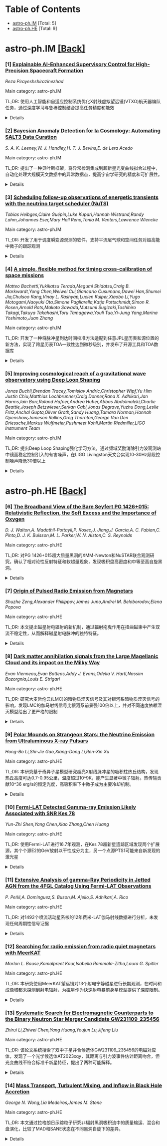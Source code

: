 <div id=toc></div>

# Table of Contents

- [astro-ph.IM](#astro-ph.IM) [Total: 5]
- [astro-ph.HE](#astro-ph.HE) [Total: 9]


<div id='astro-ph.IM'></div>

# astro-ph.IM [[Back]](#toc)

### [1] [Explainable AI-Enhanced Supervisory Control for High-Precision Spacecraft Formation](https://arxiv.org/abs/2509.13331)
*Reza Pirayeshshirazinezhad*

Main category: astro-ph.IM

TL;DR: 使用人工智能和自适应控制系统优化X射线虚拟望远镜(VTXO)航天器编队任务，通过深度学习与鲁棒控制结合提高任务精度和能效


<details>
  <summary>Details</summary>
Motivation: VTXO任务需要两个航天器精确编队形成1公里焦距的虚拟望远镜，传统自适应控制器无法实现实时透明权衡和应对动态不确定性

Method: 结合定时自动机进行监督控制、蒙特卡洛模拟评估稳定性、深度神经网络优化任务参数，构建非凸动态优化管道

Result: 实现了能耗降低和任务精度提升，能够有效处理动态不确定性和干扰

Conclusion: AI框架提供了传统控制器不具备的可解释性和实时权衡能力，成功满足了高精度任务要求

Abstract: We use artificial intelligence (AI) and supervisory adaptive control systems
to plan and optimize the mission of precise spacecraft formation. Machine
learning and robust control enhance the efficiency of spacecraft precision
formation of the Virtual Telescope for X-ray Observation (VTXO) space mission.
VTXO is a precise formation of two separate spacecraft making a virtual
telescope with a one-kilometer focal length. One spacecraft carries the lens
and the other spacecraft holds the camera to observe high-energy space objects
in the X-ray domain with 55 milli-arcsecond angular resolution accuracy. Timed
automata for supervisory control, Monte Carlo simulations for stability and
robustness evaluation, and integration of deep neural networks for optimal
estimation of mission parameters, satisfy the high precision mission criteria.
We integrate deep neural networks with a constrained, non-convex dynamic
optimization pipeline to predict optimal mission parameters, ensuring precision
mission criteria are met. AI framework provides explainability by predicting
the resulting energy consumption and mission error for a given set of mission
parameters. It allows for transparent, justifiable, and real-time trade-offs, a
capability not present in traditional adaptive controllers. The results show
reductions in energy consumption and improved mission accuracy, demonstrating
the capability of the system to address dynamic uncertainties and disturbances.

</details>


### [2] [Bayesian Anomaly Detection for Ia Cosmology: Automating SALT3 Data Curation](https://arxiv.org/abs/2509.13394)
*S. A. K. Leeney,W. J. Handley,H. T. J. Bevins,E. de Lera Acedo*

Main category: astro-ph.IM

TL;DR: 提出了一种贝叶斯框架，将异常检测集成到超新星光变曲线拟合过程中，自动化处理大规模天文数据中的异常数据点，提高宇宙学研究的精度和可扩展性。


<details>
  <summary>Details</summary>
Motivation: 当前超新星数据处理依赖人工主观剔除异常数据，无法适应未来大规模巡天项目（如LSST）的需求，需要开发自动化、可扩展的质量控制方法。

Method: 基于贝叶斯框架，在光变曲线拟合过程中同时推断超新星物理参数和每个数据点的异常概率，使用SALT3模型和GPU加速的JAX-bandflux实现高效计算。

Result: 在夏威夷超新星数据集上验证了方法的三种能力：稳健处理孤立异常点、自动识别完全损坏的波段、保留有效数据仅标记特定异常点，发现污染物通常更亮更蓝可能影响宇宙学推断。

Conclusion: 该框架为大规模超新星巡天提供了自动化、可扩展的质量控制解决方案，能够有效识别和处理异常数据，避免对后续宇宙学分析产生偏差。

Abstract: Precision cosmology with Type Ia supernovae (SNe Ia) requires robust quality
control of large, heterogeneous datasets. Current data processing often relies
on manual, subjective rejection of photometric data, a practice that is not
scalable for forthcoming surveys like the Vera C. Rubin Observatory's Legacy
Survey of Space and Time (LSST). We present a Bayesian framework that automates
this step by integrating anomaly detection directly into the light curve
fitting process. While the framework is model-agnostic and compatible with any
spectral energy distribution (SED) model, here we demonstrate its application
with the SALT3 model, implemented fully on GPU using \texttt{JAX-bandflux} for
computational efficiency. Our method models the probability of each photometric
measurement being anomalous with respect to the model, simultaneously inferring
the physical supernova parameters and each data point's posterior probability
of being a contaminant. Applying this framework to the Hawaii Supernova Flows
dataset, we demonstrate its three principal capabilities: (i) robust mitigation
of isolated outliers; (ii) automated identification and rejection of entirely
corrupted bandpasses; and (iii) preservation of valid data by flagging only
specific anomalous points within otherwise usable filters. We also find that
contaminants are systematically brighter and bluer, which if uncorrected could
bias subsequent cosmological inference.

</details>


### [3] [Scheduling follow-up observations of energetic transients with the neutrino target scheduler (NuTS)](https://arxiv.org/abs/2509.13844)
*Tobias Heibges,Claire Guépin,Luke Kupari,Hannah Wistrand,Randy Lahm,Johannes Eser,Mary Hall Reno,Tonia M. Venters,Lawrence Wiencke*

Main category: astro-ph.IM

TL;DR: 开发了用于调度瞬变源观测的软件，支持平流层气球和空间任务对超高能中微子的跟踪观测


<details>
  <summary>Details</summary>
Motivation: 空间任务为研究超高能宇宙射线和中微子提供了独特机会，通过跟踪瞬变源的中微子发射有助于揭示超高能宇宙射线的起源和产生机制

Method: 开发了三模块软件：监听模块收集警报构建源数据库，可观测性模块根据探测系统特性和轨迹确定可观测源列表，调度器模块优化观测优先级和日程安排

Result: 软件初始版本针对平流层气球任务需求开发，提供了不同飞行场景的模拟观测示例，将用于2027年的PBR飞行任务

Conclusion: 该软件是优化超高能中微子探测观测策略的重要工具，未来将扩展功能以适应不同类型的空间任务需求

Abstract: Space missions offer unique opportunities for studying ultra-high-energy
(UHE) cosmic rays and neutrinos by leveraging secondary emissions generated by
extensive air showers (EAS) resulting from their interactions with the
atmosphere or Earth's crust. Detecting UHE neutrinos associated with transient
sources holds great potential for unraveling the origins of UHE cosmic rays and
the physical processes driving their production. Stratospheric balloon
missions, illustrated recently by the Extreme Universe Space Observatory on a
Super Pressure Balloon II Mission, serve as crucial precursors to space
missions. Due to slewing abilities of their telescopes, they can perform
follow-up observations of transient sources foreseen as potential candidates
for detectable UHE neutrino emissions. Strategies tailored to stratospheric and
space missions are essential for optimizing follow-up observations aimed at
detecting these elusive neutrinos for the first time. To address this
challenge, we have developed a flexible software dedicated to scheduling
transient source observations. The software comprises three main modules: a
listener module that aggregates alerts from existing alert systems to construct
a comprehensive source database, an observability module that factors in the
detection system's properties and trajectory to determine a list of observable
sources during a specific timeframe, and a scheduler module that prioritizes
observations and proposes an optimized observation schedule. The initial
release of the neutrino target scheduler software is tailored to the
requirements of stratospheric balloon missions, with mock observation examples
provided for various flight scenarios. This version will be employed for the
upcoming PBR flight in 2027. Future developments will extend its capabilities,
and ensure its relevance for various types of missions.

</details>


### [4] [A simple, flexible method for timing cross-calibration of space missions](https://arxiv.org/abs/2509.13865)
*Matteo Bachetti,Yukikatsu Terada,Megumi Shidatsu,Craig B. Markwardt,Yong Chen,Weiwei Cui,Giancarlo Cusumano,Dawei Han,Shumei Jia,Chulsoo Kang,Vinay L. Kashyap,Lucien Kuiper,Xiaobo Li,Yugo Motogami,Naoyuki Ota,Simone Pagliarella,Katja Pottschmidt,Simon R. Rosen,Arnold Rots,Makoto Sawada,Mutsumi Sugizaki,Toshihiro Takagi,Takuya Takahashi,Toru Tamagawa,Youli Tuo,Yi-Jung Yang,Marina Yoshimoto,Juan Zhang*

Main category: astro-ph.IM

TL;DR: 开发了一种将脉冲星到达时间校准方法适配到任意JPL星历表和源位置的新方法，实现了跨星历表TOA一致性达到微秒级别，并发布了开源工具和TOA数据库


<details>
  <summary>Details</summary>
Motivation: 高能天文仪器的时间校准通常需要比较脉冲星到达时间与参考计时模型，但不同太阳系星历表和源位置的选择会显著影响校准过程，每次使用新约定都需要重新处理数据

Method: 通过模拟地心TOA并重新拟合计时模型（使用PINT实现），将现有的脉冲星解决方案适配到任意的JPL星历表和源位置

Result: 验证了该方法并在2002-2025年间14个任务的数千次蟹状星云脉冲星观测中应用，证明跨星历表TOA一致性达到≲5μs水平，仪器计时性能与任务规格基本一致

Conclusion: X射线到无线电相位偏移随能量和时间变化，与无线电星历表的不确定性基本兼容，需要协调的多波长后续研究，并发布了开源工具和TOA数据库支持未来校准和科学研究

Abstract: The timing (cross-)calibration of astronomical instruments is often done by
comparing pulsar times-of-arrival (TOAs) to a reference timing model. In
high-energy astronomy, the choice of solar system ephemerides and source
positions used to barycenter the photon arrival times has a significant impact
on the procedure, requiring a full reprocessing the data each time a new
convention is used. Our method, developed as part of the activities of the
International Astronomical Consortium for High Energy Calibration (IACHEC),
adapts an existing pulsar solution to arbitrary JPL ephemerides and source
positions by simulating geocentric TOAs and refitting timing models
(implemented with PINT). We validate the procedure and apply it to thousands of
observations of the Crab pulsar from 14 missions spanning 2002--2025,
demonstrating inter-ephemeris TOA consistency at the $\lesssim5\,\mu$s level,
using the DE200/FK5-based Jodrell Bank Monthly Ephemeris as a reference. We
release open-source tools (TOAextractor) and a TOA database to support future
calibration and scientific studies. Instrument timing performance is broadly
consistent with mission specifications; the X-ray-to-radio phase offset varies
with energy and time at a level that is marginally compatible with the
uncertainties of the radio ephemeris, motivating coordinated multiwavelength
follow-up.

</details>


### [5] [Improving cosmological reach of a gravitational wave observatory using Deep Loop Shaping](https://arxiv.org/abs/2509.14016)
*Jonas Buchli,Brendan Tracey,Tomislav Andric,Christopher Wipf,Yu Him Justin Chiu,Matthias Lochbrunner,Craig Donner,Rana X. Adhikari,Jan Harms,Iain Barr,Roland Hafner,Andrea Huber,Abbas Abdolmaleki,Charlie Beattie,Joseph Betzwieser,Serkan Cabi,Jonas Degrave,Yuzhu Dong,Leslie Fritz,Anchal Gupta,Oliver Groth,Sandy Huang,Tamara Norman,Hannah Openshaw,Jameson Rollins,Greg Thornton,George Van Den Driessche,Markus Wulfmeier,Pushmeet Kohli,Martin Riedmiller,LIGO Instrument Team*

Main category: astro-ph.IM

TL;DR: 提出Deep Loop Shaping强化学习方法，通过频域奖励消除引力波观测站中镜面稳定控制引入的有害噪声，在LIGO Livingston天文台实现10-30Hz频段控制噪声降低30倍以上


<details>
  <summary>Details</summary>
Motivation: 提高引力波观测站的低频灵敏度可以研究中质量黑洞合并、双黑洞偏心度，并为双中子星合并的多信使观测提供早期预警，但现有镜面稳定控制注入有害噪声阻碍了灵敏度提升

Method: Deep Loop Shaping强化学习方法，使用频域奖励来消除控制噪声

Result: 在LIGO Livingston天文台，控制器在10-30Hz频段将控制噪声降低超过30倍，在子频段最高可达100倍，超过了量子极限的设计目标

Conclusion: Deep Loop Shaping方法有潜力改善当前和未来的引力波观测站，以及更广泛的仪器和控制系统

Abstract: Improved low-frequency sensitivity of gravitational wave observatories would
unlock study of intermediate-mass black hole mergers, binary black hole
eccentricity, and provide early warnings for multi-messenger observations of
binary neutron star mergers. Today's mirror stabilization control injects
harmful noise, constituting a major obstacle to sensitivity improvements. We
eliminated this noise through Deep Loop Shaping, a reinforcement learning
method using frequency domain rewards. We proved our methodology on the LIGO
Livingston Observatory (LLO). Our controller reduced control noise in the
10--30Hz band by over 30x, and up to 100x in sub-bands surpassing the design
goal motivated by the quantum limit. These results highlight the potential of
Deep Loop Shaping to improve current and future GW observatories, and more
broadly instrumentation and control systems.

</details>


<div id='astro-ph.HE'></div>

# astro-ph.HE [[Back]](#toc)

### [6] [The Broadband View of the Bare Seyfert PG 1426+015: Relativistic Reflection, the Soft Excess and the Importance of Oxygen](https://arxiv.org/abs/2509.13411)
*D. J. Walton,A. Madathil-Pottayil,P. Kosec,J. Jiang,J. Garcia,A. C. Fabian,C. Pinto,D. J. K. Buisson,M. L. Parker,W. N. Alston,C. S. Reynolds*

Main category: astro-ph.HE

TL;DR: 对PG 1426+015超大质量黑洞的XMM-Newton和NuSTAR联合观测研究，确认了相对论性反射特征和软超量现象，发现吸积盘高密度和中等至高自旋黑洞。


<details>
  <summary>Details</summary>
Motivation: 研究目前已知质量最大的回响映射黑洞PG 1426+015，探索其软超量现象是否由相对论性反射主导，并约束黑洞自旋参数。

Method: 使用XMM-Newton和NuSTAR进行深度协同观测，利用高分辨率RGS数据确认源的无吸收特性，采用REFLIONX和XILLVER两种反射模型分析宽带光谱。

Result: 确认存在相对论性反射特征（铁发射线和康普顿反射驼峰）和强软超量；反射模型成功再现软超量；吸积盘密度较高（log[n_e/cm^-3] ~ 18）；黑洞自旋a* ≳ 0.7。

Conclusion: 相对论性反射模型能够成功解释PG 1426+015的软超量现象，支持吸积盘高密度和中等至高黑洞自旋的结论，但自旋约束强烈依赖于软超量由反射主导的假设。

Abstract: We present results from a deep, coordinated $XMM$-$Newton$ + $NuSTAR$
observation of the type 1 Seyfert PG 1426+015, a source of particular interest
as the most massive reverberation-mapped black hole to date ($\log
[M_{\rm{BH}}/M_{\odot}]$ = $9.01^{+0.11}_{-0.16}$). The high-resolution RGS
data confirm the 'bare' nature of the source, showing no evidence for
absorption beyond the Galactic column, while the broadband spectrum
unambiguously reveals the presence of relativistic reflection from the
innermost accretion disc (in the form of a relativistically broadened iron
emission and associated Compton reflection hump) as well as confirming the
presence of the strong soft excess reported previously. We explore whether
relativistic reflection can successfully account for the soft excess along with
the higher-energy reflection features, utilizing the two most-commonly used
reflection codes (REFLIONX, XILLVER). Ultimately we find that both models are
able to successfully reproduce the soft excess, though in the case of the
XILLVER model this is contingent on reducing the strength of the O VIII line
included in the model, as otherwise this feature prevents the model from
reproducing the data. The reflection models that successfully reproduce the
broadband data imply a relatively high density for the accretion disc of $\log
[n_{\rm{e}} / \rm{cm}^{-3}] \sim 18$, consistent with the loose
anti-correlation seen from other AGN in the $\log [n_{\rm{e}} / \rm{cm}^{-3}]$
vs $\log[m_{\rm{BH}} \dot{m}^2]$ plane, as well as a moderate-to-high black
hole spin of $a^* \gtrsim 0.7$. This preliminary spin constraint is strongly
dependent on the assumption that the soft excess is dominated by relativistic
reflection.

</details>


### [7] [Origin of Pulsed Radio Emission from Magnetars](https://arxiv.org/abs/2509.13419)
*Shuzhe Zeng,Alexander Philippov,James Juno,Andrei M. Beloborodov,Elena Popova*

Main category: astro-ph.HE

TL;DR: 本文提出磁星射电辐射的新机制，通过辐射拖曳作用在扭曲磁束中产生双流不稳定性，从而解释磁星射电脉冲的独特特征。


<details>
  <summary>Details</summary>
Motivation: 观测到六颗磁星存在与普通脉冲星不同的长时间射电脉冲现象，需要解释其产生机制和独特特征。

Method: 使用间断伽辽金方法求解相对论性Vlasov方程，进行一维和二维第一性原理模拟，研究等离子体在辐射拖曳作用下的行为，并将局部模拟结果整合到全球磁层模型中。

Result: 模拟显示辐射拖曳诱导双流不稳定性，产生湍流电场和电磁波（包括超光速模式），能够解释观测到的射电辐射特征：X射线爆发后出现、宽脉冲轮廓、约10^30 erg/s的亮度、以及高达~100 GHz的宽频范围。

Conclusion: 提出的辐射锁定机制成功解释了磁星射电辐射的关键观测特征，为理解磁星射电脉冲现象提供了新的理论框架。

Abstract: Extended periods of radio pulsations have been observed for six magnetars,
displaying characteristics different from those of ordinary pulsars. In this
Letter, we argue that radio emission is generated in a closed, twisted magnetic
flux bundle originating near the magnetic pole and extending beyond 100 km from
the magnetar. The electron-positron flow in the twisted bundle has to carry
electric current and, at the same time, experiences a strong drag by the
radiation field of the magnetar. This combination forces the plasma into a
``radiatively locked'' state with a sustained two-stream instability,
generating radio emission. We demonstrate this mechanism using novel
first-principles simulations that follow the plasma behavior by solving the
relativistic Vlasov equation with the discontinuous Galerkin method. First,
using one-dimensional simulations, we demonstrate how radiative drag induces
the two-stream instability, sustaining turbulent electric fields. When extended
to two dimensions, the system produces electromagnetic waves, including
superluminal modes capable of escaping the magnetosphere. We measure their
frequency and emitted power, and incorporate the local simulation results into
a global magnetospheric model. The model explains key features of observed
radio emission from magnetars: its appearance after an X-ray outburst, wide
pulse profiles, luminosities $\sim 10^{30}{\rm{erg/s}}$, and a broad range of
frequencies extending up to $\sim 100\, \mathrm{GHz}$.

</details>


### [8] [Dark matter annihilation signals from the Large Magellanic Cloud and its impact on the Milky Way](https://arxiv.org/abs/2509.13540)
*Evan Vienneau,Evan Batteas,Addy J. Evans,Odelia V. Hartl,Nassim Bozorgnia,Louis E. Strigari*

Main category: astro-ph.HE

TL;DR: 研究大麦哲伦云(LMC)的暗物质湮灭信号及其对银河系暗物质湮灭信号的影响，发现LMC的伽马射线信号比银河系前景强100倍以上，并对不同速度依赖湮灭模型给出了更严格的限制


<details>
  <summary>Details</summary>
Motivation: 研究LMC作为暗物质湮灭信号源的重要性，以及LMC对银河系暗物质湮灭信号的影响，特别是对速度依赖湮灭模型的约束

Method: 使用Auriga磁流体动力学模拟的MW-LMC类似系统，分析伽马射线信号，利用Fermi-LAT数据推导暗物质湮灭截面上限

Result: LMC的伽马射线信号比MW前景强100倍以上；对d波湮灭的限制比矮星系严格4-6个数量级，对p波严格2-3个数量级；LMC对外银河系p波和d波湮灭信号影响最大

Conclusion: LMC是研究暗物质湮灭的重要目标，特别是对速度依赖模型，LMC对银河系外晕的暗物质密度和速度分布有显著影响，提升了p波和d波湮灭信号

Abstract: We study the dark matter (DM) annihilation signals from the Large Magellanic
Cloud (LMC) and the impact of the LMC on the DM annihilation signals from the
Milky Way (MW) halo, using a MW-LMC analogue from the Auriga
magneto-hydrodynamical simulations. We find that the gamma-ray signals from DM
annihilation from the LMC rises above the MW foreground by a factor of greater
than 100 for the s-wave velocity-independent annihilation model, as well as for
the Sommerfeld, p-wave, and d-wave velocity-dependent models. We derive upper
limits on the annihilation cross section of DM particles in the LMC using
Fermi-LAT data for all velocity-dependent cross section models. Bounds for
d-wave annihilation are more stringent by $\sim 4-6$ orders of magnitude
relative to previous bounds from dwarf galaxies, and for p-wave emission our
bounds are $\sim 2-3$ orders of magnitude more stringent. We also demonstrate
that the impact of the LMC on the DM annihilation signals from the MW halo is
greatest for the p-wave and d-wave models towards the outer MW halo, while the
impact is minimal for Sommerfeld and s-wave models. The LMC boosts the DM
density and velocity distribution in the outer MW halo, both by bringing in
high-speed DM particles and by accelerating the DM particles of the MW,
affecting the DM annihilation signals from the MW for the p-wave and d-wave
models.

</details>


### [9] [Polar Mounds on Strangeon Stars: the Neutrino Emission from Ultraluminous X-ray Pulsars](https://arxiv.org/abs/2509.13732)
*Hong-Bo Li,Shi-Jie Gao,Xiang-Dong Li,Ren-Xin Xu*

Main category: astro-ph.HE

TL;DR: 本研究基于奇异子星模型研究超亮X射线脉冲星的吸积柱热丘结构，发现热丘高度可达0.7-0.95公里，温度超过10^9K，能产生显著中微子辐射。热传输贡献10^36 erg/s的恒定光度，高吸积率下中微子成为主要冷却机制。


<details>
  <summary>Details</summary>
Motivation: 超亮X射线脉冲星是研究极端条件下吸积物理的独特实验室，但脉冲星本质（中子星还是奇异星）仍存在激烈争论。本研究旨在基于奇异子星模型探索ULXPs的吸积柱特性。

Method: 基于奇异子星模型，考虑库仑和奇异势垒，研究吸积柱底部的热丘结构，分析热传输、光子发射和中微子产生机制。

Result: 热丘高度0.7-0.95公里，温度>10^9K；表面热传输贡献恒定10^36 erg/s光度；低吸积率下光子主导，高吸积率下中微子主导；总光度可达10^41 erg/s；仅最近源Swift J0243.6+6124可能产生可探测中微子信号。

Conclusion: 热丘和奇异子星特性在决定吸积光度和中微子发射中起关键作用，为未来ULXPs建模和观测提供了重要见解，但大多数源的中微子信号仍低于背景水平。

Abstract: Ultraluminous X-ray pulsars (ULXPs) serve as unique astrophysical
laboratories, offering critical insights into accretion physics under extreme
conditions, such as strong magnetic fields and super-Eddington accretion rates.
Additionally, the nature of pulsars, i.e., the equation of state of
supranuclear matter, is still a matter of intense debate, basing on either
conventional neutron stars or strange stars in the litterateurs. In this work,
we investigate accretion columns of ULXPs based on the strangeon-star model,
focusing on the thermal mound at the column base. Accounting for Coulomb and
strangeness barriers of the strangeon stars, we find that the mound can reach
$0.7-0.95\,\rm km$ in height with temperatures above $10^9\, \rm K$, enabling
substantial neutrino emission via electron-positron annihilation. Heat
transport along the strangeon star surface contributes a luminosity of $10^{36}
\, \rm erg\, s^{-1} $, independent of the accretion rate. At low accretion
rates ($< 10^{20}\, \rm g\,s^{-1}$), photons dominate the luminosity, while at
higher rates ($> 10^{21}\, \rm g\, s^{-1}$), photon trapping makes neutrino
emission the main cooling channel, with total luminosity exceeding photon
emission, which saturates near $10^{41}\, \rm erg\,s^{-1}$. Estimating neutrino
fluxes at Earth, we find that only the nearest ULXP, Swift J0243.6$+$6124,
could produce a marginally detectable signal, while most extragalactic sources
remain well below background levels. These results emphasize the key role of
the thermal mound and strangeon star properties in determining accretion
luminosities and neutrino emission, offering insights for future modeling and
observations of ULXPs.

</details>


### [10] [Fermi-LAT Detected Gamma-ray Emission Likely Associated with SNR Kes 78](https://arxiv.org/abs/2509.13812)
*Yun-Zhi Shen,Yang Chen,Xiao Zhang,Chen Huang*

Main category: astro-ph.HE

TL;DR: 使用Fermi-LAT进行16.7年观测，在Kes 78超新星遗踪区域发现两个扩展源，其个个源E2的GeV放射以干性成分为主，另一个点源PTS1可能来自新发现的激光星


<details>
  <summary>Details</summary>
Motivation: 分析Kes 78超新星遗踪区域的GeV波段湿浆放射，探索其物理机制和起源

Method: 使用Fermi-LAT进行16.7年长期观测，对4FGL J1852.4+0037e和4FGL J1851.8-0007c进行扩展源模型分析，采用对数折物线谱模型和同步曲射模型进行谱分析

Result: 发现扩展源E2（R=0.31°，显著15.2σ）的GeV放射以干性成分为主，点源PTS1与新发现激光星PSR J1852-0002g位置重合，其放射可能来自磁层

Conclusion: Kes 78区域的GeV放射由多种机制导致，包括干性过程和激光星磁层辐射，为超新星遗踪的高能辐射探索提供了重要线索

Abstract: We have analyzed the GeV gamma-ray emission in the region of the supernova
remnant (SNR) Kes 78 using $\sim$16.7 years of Fermi-LAT observations and found
that the catalog sources 4FGL J1852.4+0037e and 4FGL J1851.8$-$0007c are better
represented as two extended sources modeled as `2Ext'. One of them, designated
as E2, is located at R.A.$=282.86^\circ$, Dec.$=-0.11^\circ$ with the 68\%
containment radius $R_{68} = 0.31^\circ$, and is detected with a significance
of 15.2$\sigma$ in the 0.2--500 GeV energy range. The gamma-ray emission of
source E2 is well described by a log-parabola (LogP) spectral model with
spectral index $\Gamma$ = 1.2 and curvature $\beta$ = 0.3. The fitting with
electron-proton number ratio $K_{\rm ep}=0.01$ indicates that the GeV emission
of source E2 is dominated by hadronic emission. Given the dense molecular
environment surrounding the middle-aged SNR Kes 78, the hadronic scenario
provides a natural explanation for the observed GeV emission. The extended
source E2 can also be replaced with two point sources. One of them, designated
as PTS1, is coincident with the newly discovered PSR J1852$-$0002g within the
68\% positional uncertainty circle, indicating a possible gamma-ray
contribution from this PSR. The gamma-ray spectrum of source PTS1 can be well
described by a LogP spectral shape. The synchro-curvature radiation model
provides a satisfactory spectral fit for source PTS1, suggesting that some of
the GeV emission from the Kes 78 region might possibly originate from the
magnetosphere of PSR J1852$-$0002g.

</details>


### [11] [Extensive Analysis of gamma-Ray Periodicity in Jetted AGN from the 4FGL Catalog Using Fermi-LAT Observations](https://arxiv.org/abs/2509.14013)
*P. Peñil,A. Domínguez,S. Buson,M. Ajello,S. Adhikari,A. Rico*

Main category: astro-ph.HE

TL;DR: 对1492个喷流活动星系核的12年费米-LAT伽马射线数据进行分析，未发现任何周期性信号证据


<details>
  <summary>Details</summary>
Motivation: 探索喷流活动星系核伽马射线发射中的周期性模式是当前天体物理学的热点，但需要长时间曝光观测

Method: 使用9种不同技术构建的鲁棒分析流程，系统分析4FGL星表中1492个喷流AGN的12年费米-LAT观测数据

Result: 在分析的1492个喷流AGN伽马射线光变曲线中，未发现任何周期性信号的证据

Conclusion: 大规模系统分析表明，在所研究的喷流活动星系核样本中不存在可探测的伽马射线周期性发射

Abstract: The quest to uncover periodic patterns within the $\gamma$-ray emissions of
jetted active galactic nuclei (AGN) has recently emerged as a focal point in
astrophysics. One of the primary challenges has been the necessity for
prolonged exposures in the $\gamma$-ray energy band. In our investigation, we
leverage 12 years' worth of observations from the \textit{Fermi}-LAT to
systematically explore periodicity across 1492 jetted AGN cataloged in 4FGL,
representing the largest sample analyzed to date. Our analysis involves a
robust pipeline employing nine distinct techniques designed to detect potential
periodic emissions within their $\gamma$ rays. We note that 24 objects with
previous hints of periodicity are deliberately excluded in the present work
since they were reanalyzed in a dedicated paper using a similar methodology.
Using this thorough approach, we do not find any evidence for periodic signals
in the 1492 jetted AGN $\gamma$-ray light curves analyzed here.

</details>


### [12] [Searching for radio emission from radio quiet magnetars with MeerKAT](https://arxiv.org/abs/2509.14043)
*Marlon L. Bause,Kamalpreet Kaur,Isabella Rammala-Zitha,Laura G. Spitler*

Main category: astro-ph.HE

TL;DR: 本研究使用MeerKAT望远镜对13个射电宁静磁星进行长期观测，在时间和成像域都未探测到射电辐射，为磁星作为快速射电暴前身星模型提供了深度限制。


<details>
  <summary>Details</summary>
Motivation: 磁星被认为是快速射电暴(FRBs)最可能的前身星之一，但大多数磁星在射电波段是宁静的。研究旨在探测射电宁静磁星的长期射电特性，为FRB前身星模型提供约束。

Method: 使用MeerKAT干涉仪对13个射电宁静磁星进行定期观测，在时间域使用TransientX搜索管道搜索单脉冲(色散测量范围20-10000 pc/cm³)，并通过X射线星历表折叠数据；在成像域搜索Stokes I和V的射电辐射，并创建快照成像光变曲线。

Result: 所有观测磁星在时间域均未探测到射电辐射，提供了平均流量密度60μJy和单脉冲流量39mJy的深度上限；在成像域提供了13个磁星的持续射电辐射和光变曲线的上限限制。

Conclusion: 研究提供了磁星射电辐射的深度上限限制，建议独立于X射线流量对射电宁静磁星进行高频次监测，以进一步了解它们在射电波段的发射潜力。

Abstract: Magnetars occupy the neutron star population, with magnetic field strengths
of more than 10e12 G. They have been proposed as one of the most likely
progenitor models for the phenomenon of energetic, ms-duration, extragalactic
radio bursts (FRBs) intensively since FRB-like bursts emitted from the galactic
Magnetar SGR 1935+2154. Only a low fraction of the magnetars (six in total) has
been detected in the radio regime and most magnetars are radio quiet. We
conducted regular observations of 13 radio quiet magnetars to probe the long
term radio quietness using MeerKAT. These provide deep constraints on the radio
emission of magnetars, relevant for the progenitor models of FRBs Given that
MeerKAT is an interferometer, we probe the magnetars for radio emission in both
imaging and time domain. We search in the time domain in a DM range of 20
pc/cm^3 to 10000 pc/cm^3 for single pulses using a TransientX based search
pipeline (FRB perspective) as well as from a pulsar perspective by folding the
data using the X-ray ephemeris. We use the imaging domain to search for radio
emission in Stokes I and V as well as to create light curves using snapshot
imaging having the long transient perspective as well. We find no radio
emission in the time domain for any of the observed magnetars but provide deep
limits of the mean flux density 60 uJy and the single pulse fluence of 39 mJy.
From the image domain, we provide upper limits on the persistent radio radio
emission and the light curve for the 13 magnetars. Additionally, an ULPT and an
additional magnetar were observed in the images. We provide an extensive series
of deep upper limits in the time domain but also as a novelty limits from the
imaging domain for the magnetars. We encourage monitoring of radio quiet
magnetars independent of their X-ray flux with high cadence for further
insights in their potential for emitting in the radio regime.

</details>


### [13] [Systematic Search for Electromagnetic Counterparts to the Binary Neutron Star Merger Candidate GW231109_235456](https://arxiv.org/abs/2509.14124)
*Zhirui Li,Zhiwei Chen,Yang Huang,Youjun Lu,Jifeng Liu*

Main category: astro-ph.HE

TL;DR: 该论文系统搜索了双中子星并合候选体GW231109_235456的电磁对应体，发现了一个光学候选体AT2023xqy，其距离与引力波事件估计距离吻合，但光变曲线不符合标准千新星特征，提出了两种可能解释。


<details>
  <summary>Details</summary>
Motivation: 寻找双中子星并合事件的电磁对应体对于理解致密天体并合物理过程和多信使天文学研究至关重要。

Method: 在引力波事件90%概率区域内，对并合后4天内探测到的所有暂现源进行系统搜索，分析光学候选体的光变曲线和空间位置信息。

Result: 发现光学候选体AT2023xqy，距离178.6 Mpc与引力波事件估计距离165±70 Mpc吻合，光变曲线显示15天上升、5天快速下降和50天平台期的特殊特征。

Conclusion: AT2023xqy可能是双中子星并合的电磁对应体，但其光变曲线难以用标准千新星解释，需要后续射电观测来进一步确认其性质，可能涉及特殊超新星或极端条件下的磁星驱动千新星。

Abstract: In this letter, we present a systematic search for the electromagnetic
counterparts of binary neutron star (BNS) merger candidate GW231109_235456 by
examining all transients reported within the 90% probability region and
detected within four days of the merger. While non-detection in $\gamma$-ray,
we identify two optical candidates, each associated with and residing in a host
galaxy, which locate within 330 Mpc from earth; notably, one of them,
AT2023xqy, is located at a distance of $178.6$ Mpc, in good agreement with the
estimated distance of the GW candidate ($\sim165^{+70}_{-69}~\mathrm{Mpc}$).
Near the trigger time of GW231109_235456 (MJD 60257.996), AT2023xqy showed
evidence of a $\sim$15-day rise, first detected at $3\sigma$ significance on
MJD 60259.097 and confirmed above $5\sigma$ on MJD 60262.088. This was followed
by a rapid $\sim$5-day decline and a plateau lasting at least 50 days, with the
subsequent decay unobserved due to a data gap. The spatiotemporal coincidences
indicate that AT2023xqy could be a candidate for the EM counterpart of BNS
merger candidate GW231109_235456, though its lightcurve is difficult to
reconcile with a standard kilonova. We examine two possible scenarios to
explain the origin of AT2023xqy, a BNS merger-irrelevant scenario involving a
peculiar supernova or a BNS merger-relevant scenario involving a
magnetar-powered kilonova under extreme conditions. Follow-up radio
observations are strongly encouraged, as they may provide critical insights
into the nature of AT2023xqy.

</details>


### [14] [Mass Transport, Turbulent Mixing, and Inflow in Black Hole Accretion](https://arxiv.org/abs/2509.14202)
*George N. Wong,Lia Medeiros,James M. Stone*

Main category: astro-ph.HE

TL;DR: 本文通过拉格朗日示踪粒子研究非辐射黑洞吸积流中的质量输运、混合和盘演化，比较了MAD和SANE状态在不同黑洞自旋下的差异。


<details>
  <summary>Details</summary>
Motivation: 研究黑洞吸积流中的质量输运和混合过程，特别是比较磁控盘(MAD)和标准正常演化(SANE)状态在不同黑洞自旋条件下的动力学行为。

Method: 使用广义相对论磁流体动力学模拟中的拉格朗日示踪粒子，追踪流体元素的轨迹，直接测量平流流入和随机扩散过程。

Result: MAD比SANE表现出更快的流入速度，逆流配置下流入最快；湍流波动在所有情况下都驱动强径向扩散，MAD中为超扩散标度σ~t^0.95，SANE中为σ~t^0.75；混合时间向事件视界减小，MAD和逆流配置中更短。

Conclusion: 初始环面的有限质量对后期行为有强烈影响，特别是在MAD中，不同初始条件的印记可能在t~10000 GM/c^3时就可观测到，这为理解黑洞吸积盘的演化提供了重要见解。

Abstract: We investigate mass transport, mixing, and disk evolution in non-radiative
black hole accretion flows using Lagrangian tracer particles embedded in
general relativistic magnetohydrodynamics simulations. Our simulation suite
spans magnetically arrested disk (MAD) and standard and normal evolution (SANE)
states across a range of black hole spins. By tracking tracer trajectories, we
directly measure both advective inflow and stochastic spreading of fluid
elements. The tracer distributions are well described by a combination of
coherent inward drift and Gaussian-like broadening, consistent with an
advection-diffusion picture. MADs exhibit systematically faster inflow than
SANEs, with retrograde flows showing the most rapid infall; the innermost
stable circular orbit leaves little imprint in MADs but remains more visible in
SANEs. Turbulent fluctuations drive strong radial dispersion in all cases, with
a superdiffusive scaling of sigma ~ t^0.95 in MADs and sigma ~ t^0.75 in SANEs
for high-spin prograde disks. Mixing times decrease toward the event horizon
and are consistently shorter in MADs and retrograde configurations. Tracers
also reveal how accretion sources shift over time: turbulence draws inflow from
a broad range of initial radii, with rapid torus depletion in MADs driving the
mean source radius outward as r ~ t^(2/3), while SANEs evolve more gradually
with r ~ t^(1/2). We show that the finite mass of the initial torus has a
strong influence on late-time behavior, especially in MADs, where imprints of
differently sized initial conditions may be accessible as early as t ~ 10000
GM/c^3.

</details>
